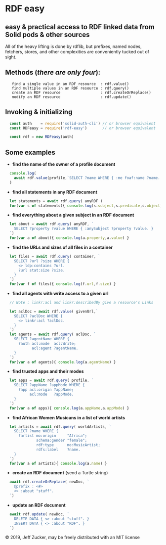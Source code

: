 # RDF easy

## easy & practical access to RDF linked data from Solid pods & other sources

All of the heavy lifting is done by rdflib, but prefixes, named nodes,
fetchers, stores, and other complexities are conveniently tucked out of
sight.

## Methods (<i>there are only four</i>):
```
   find a single value in an RDF resource  : rdf.value()
   find multiple values in an RDF resource : rdf.query()
   create an RDF resource                  : rdf.createOrReplace()
   modify an RDF resource                  : rdf.update()
```
## Invoking & initializing
```javascript
  const auth    = require('solid-auth-cli') // or browser equivalent
  const RDFeasy = require('rdf-easy')       // or browser equivalent

  const rdf = new RDFeasy(auth)
```
## Some examples
- **find the name of the owner of a profile document**
```javascript
  console.log( 
    await rdf.value(profile,`SELECT ?name WHERE { :me foaf:name ?name. }`) 
  )
```
- **find all statements in any RDF document**
```javascript
  let statements = await rdf.query( anyRDF )
  for(var s of statements){ console.log(s.subject,s.predicate,s.object) }
```
- **find everything about a given subject in an RDF document**
```javascript
  let about = await rdf.query( anyRDF, `
    SELECT ?property ?value WHERE { :anySubject ?property ?value. }
  `)
  for(var a of about){ console.log(a.property,a.value) }
```
- **find the URLs and sizes of all files in a container**
```javascript
  let files = await rdf.query( container, `
    SELECT ?url ?size WHERE {
      <> ldp:contains ?url. 
      ?url stat:size ?size.
    }
  `)
  for(var f of files){ console.log(f.url,f.size) }
```
- **find all agents with write access to a given url**
```javascript
  // Note : linkr:acl and linkr:describedBy give a resource's Links

  let aclDoc = await rdf.value( givenUrl,`
    SELECT ?aclDoc WHERE { 
      <> linkr:acl ?aclDoc.
    }
  `)
  let agents = await rdf.query( aclDoc, `
    SELECT ?agentName WHERE { 
      ?auth acl:mode  acl:Write;
            acl:agent ?agentName.
    }
  `)
  for(var a of agents){ console.log(a.agentName) }
```
- **find trusted apps and their modes**
```javascript
  let apps = await rdf.query( profile, `
    SELECT ?appName ?appMode WHERE { 
      ?app acl:origin ?appName;
           acl:mode   ?appMode.
    }
  `)
  for(var a of apps){ console.log(a.appName,a.appMode) }
```
- **find African Women Musicans in a list of world artists**
```javascript
  let artists = await rdf.query( worldArtists, `
    SELECT ?name WHERE { 
      ?artist mo:origin     "Africa"; 
              schema:gender "female";
              rdf:type      mo:MusicArtist;
              rdfs:label    ?name.
    }
  `)
  for(var a of artists){ console.log(a.name) }
```
- **create an RDF document** (send a Turtle string)
```javascript
  await rdf.createOrReplace( newDoc, `
    @prefix : <#>
    <> :about "stuff".
  `)
```
- **update an RDF document**
```javascript
  await rdf.update( newDoc, `
    DELETE DATA { <> :about "stuff". }
    INSERT DATA { <> :about "RDF". }
  `)
```
&copy; 2019, Jeff Zucker, may be freely distributed with an MIT license